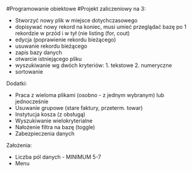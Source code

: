 #Programowanie obiektowe
#Projekt zaliczeniowy
na 3:

* Stworzyć nowy plik w miejsce dotychczasowego
* dopisywać nowy rekord na koniec, musi umieć przeglądać bazę po 1 rekordzie w przód i w tył (nie listing (for, cout)
* edycja (poprawienie rekordu bieżącego)
* usuwanie rekordu bieżącego
* zapis bazy danych
* otwarcie istniejącego pliku
* wyszukiwanie wg dwóch kryteriów:
		1. tekstowe
		2. numeryczne
* sortowanie

Dodatki:

* Praca z wieloma plikami (osobno - z jednym wybranym) lub jednocześnie
* Usuwanie grupowe (stare faktury, przeterm. towar)
* Instytucja kosza (z obsługą)
* Wyszukiwanie wielokryterialne
* Nałożenie filtra na bazę (toggle)
* Zabezpieczenia danych

Założenia:
* Liczba pól danych - MINIMUM 5-7
* Menu